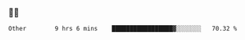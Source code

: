 ### 👨‍💻

<!--START_SECTION:waka-->

```text
Other        9 hrs 6 mins    █████████████████▓░░░░░░░   70.32 %
```

<!--END_SECTION:waka-->
